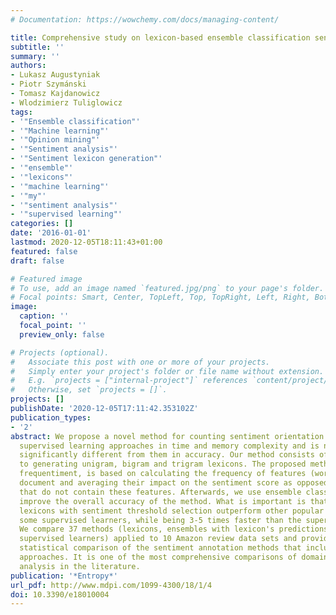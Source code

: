 ```yaml
---
# Documentation: https://wowchemy.com/docs/managing-content/

title: Comprehensive study on lexicon-based ensemble classification sentiment analysis
subtitle: ''
summary: ''
authors:
- Lukasz Augustyniak
- Piotr Szymánski
- Tomasz Kajdanowicz
- Wlodzimierz Tuliglowicz
tags:
- '"Ensemble classification"'
- '"Machine learning"'
- '"Opinion mining"'
- '"Sentiment analysis"'
- '"Sentiment lexicon generation"'
- '"ensemble"'
- '"lexicons"'
- '"machine learning"'
- '"my"'
- '"sentiment analysis"'
- '"supervised learning"'
categories: []
date: '2016-01-01'
lastmod: 2020-12-05T18:11:43+01:00
featured: false
draft: false

# Featured image
# To use, add an image named `featured.jpg/png` to your page's folder.
# Focal points: Smart, Center, TopLeft, Top, TopRight, Left, Right, BottomLeft, Bottom, BottomRight.
image:
  caption: ''
  focal_point: ''
  preview_only: false

# Projects (optional).
#   Associate this post with one or more of your projects.
#   Simply enter your project's folder or file name without extension.
#   E.g. `projects = ["internal-project"]` references `content/project/deep-learning/index.md`.
#   Otherwise, set `projects = []`.
projects: []
publishDate: '2020-12-05T17:11:42.353102Z'
publication_types:
- '2'
abstract: We propose a novel method for counting sentiment orientation that outperforms
  supervised learning approaches in time and memory complexity and is not statistically
  significantly different from them in accuracy. Our method consists of a novel approach
  to generating unigram, bigram and trigram lexicons. The proposed method, called
  frequentiment, is based on calculating the frequency of features (words) in the
  document and averaging their impact on the sentiment score as opposed to documents
  that do not contain these features. Afterwards, we use ensemble classification to
  improve the overall accuracy of the method. What is important is that the frequentiment-based
  lexicons with sentiment threshold selection outperform other popular lexicons and
  some supervised learners, while being 3-5 times faster than the supervised approach.
  We compare 37 methods (lexicons, ensembles with lexicon's predictions as input and
  supervised learners) applied to 10 Amazon review data sets and provide the first
  statistical comparison of the sentiment annotation methods that include ensemble
  approaches. It is one of the most comprehensive comparisons of domain sentiment
  analysis in the literature.
publication: '*Entropy*'
url_pdf: http://www.mdpi.com/1099-4300/18/1/4
doi: 10.3390/e18010004
---
```

